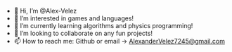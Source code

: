 - 👋 Hi, I’m @Alex-Velez
- 👀 I’m interested in games and languages!
- 🌱 I’m currently learning algorithms and physics programming!
- 💞️ I’m looking to collaborate on any fun projects!
- 📫 How to reach me: Github or email -> AlexanderVelez7245@gmail.com

<!---
Alex-Velez/Alex-Velez is a ✨ special ✨ repository because its `README.md` (this file) appears on your GitHub profile.
You can click the Preview link to take a look at your changes.
--->

